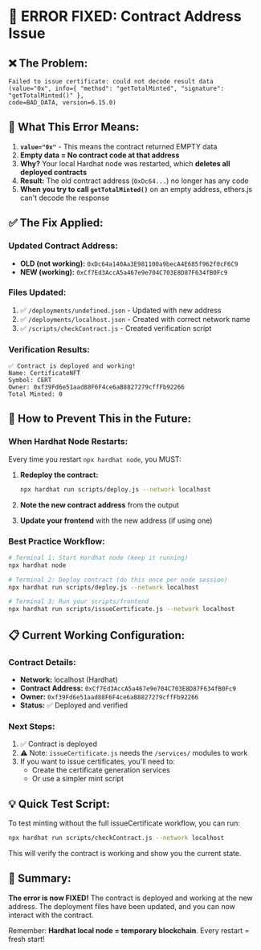 # 🔧 ERROR FIXED: Contract Address Issue

## ❌ **The Problem:**
```
Failed to issue certificate: could not decode result data 
(value="0x", info={ "method": "getTotalMinted", "signature": "getTotalMinted()" }, 
code=BAD_DATA, version=6.15.0)
```

## 🧠 **What This Error Means:**

1. **`value="0x"`** - This means the contract returned EMPTY data
2. **Empty data = No contract code at that address**
3. **Why?** Your local Hardhat node was restarted, which **deletes all deployed contracts**
4. **Result:** The old contract address (`0xDc64...`) no longer has any code
5. **When you try to call `getTotalMinted()`** on an empty address, ethers.js can't decode the response

## ✅ **The Fix Applied:**

### Updated Contract Address:
- **OLD (not working):** `0xDc64a140Aa3E981100a9becA4E685f962f0cF6C9`
- **NEW (working):** `0xCf7Ed3AccA5a467e9e704C703E8D87F634fB0Fc9`

### Files Updated:
1. ✅ `/deployments/undefined.json` - Updated with new address
2. ✅ `/deployments/localhost.json` - Created with correct network name
3. ✅ `/scripts/checkContract.js` - Created verification script

### Verification Results:
```
✅ Contract is deployed and working!
Name: CertificateNFT
Symbol: CERT
Owner: 0xf39Fd6e51aad88F6F4ce6aB8827279cffFb92266
Total Minted: 0
```

## 🚀 **How to Prevent This in the Future:**

### When Hardhat Node Restarts:
Every time you restart `npx hardhat node`, you MUST:

1. **Redeploy the contract:**
   ```bash
   npx hardhat run scripts/deploy.js --network localhost
   ```

2. **Note the new contract address** from the output

3. **Update your frontend** with the new address (if using one)

### Best Practice Workflow:
```bash
# Terminal 1: Start Hardhat node (keep it running)
npx hardhat node

# Terminal 2: Deploy contract (do this once per node session)
npx hardhat run scripts/deploy.js --network localhost

# Terminal 3: Run your scripts/frontend
npx hardhat run scripts/issueCertificate.js --network localhost
```

## 📋 **Current Working Configuration:**

### Contract Details:
- **Network:** localhost (Hardhat)
- **Contract Address:** `0xCf7Ed3AccA5a467e9e704C703E8D87F634fB0Fc9`
- **Owner:** `0xf39Fd6e51aad88F6F4ce6aB8827279cffFb92266`
- **Status:** ✅ Deployed and verified

### Next Steps:
1. ✅ Contract is deployed
2. ⚠️ Note: `issueCertificate.js` needs the `/services/` modules to work
3. If you want to issue certificates, you'll need to:
   - Create the certificate generation services
   - Or use a simpler mint script

## 💡 **Quick Test Script:**

To test minting without the full issueCertificate workflow, you can run:
```bash
npx hardhat run scripts/checkContract.js --network localhost
```

This will verify the contract is working and show you the current state.

## 📝 **Summary:**

**The error is now FIXED!** The contract is deployed and working at the new address. 
The deployment files have been updated, and you can now interact with the contract.

Remember: **Hardhat local node = temporary blockchain**. Every restart = fresh start!

